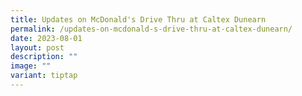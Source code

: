 ```yaml
---
title: Updates on McDonald's Drive Thru at Caltex Dunearn
permalink: /updates-on-mcdonald-s-drive-thru-at-caltex-dunearn/
date: 2023-08-01
layout: post
description: ""
image: ""
variant: tiptap
---
```


